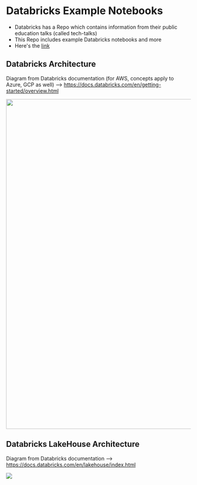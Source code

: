 # Databricks Example Notebooks

- Databricks has a Repo which contains information from their public education talks (called tech-talks)
- This Repo includes example Databricks notebooks and more
- Here's the [link](https://github.com/databricks/tech-talks)

## Databricks Architecture

Diagram from Databricks documentation (for AWS, concepts apply to Azure, GCP as well) --> https://docs.databricks.com/en/getting-started/overview.html

<img src="https://docs.databricks.com/en/_images/databricks-architecture-aws.png" width=900>


## Databricks LakeHouse Architecture

Diagram from Databricks documentation --> https://docs.databricks.com/en/lakehouse/index.html

<img src="https://docs.databricks.com/en/_images/lakehouse-diagram.png">
